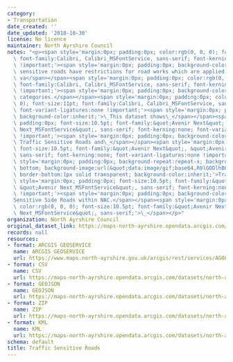 ```yaml
---
category:
- Transportation
date_created: ''
date_updated: '2018-10-30'
license: No licence
maintainer: North Ayrshire Council
notes: "<p><span style='margin:0px; padding:0px; color:rgb(0, 0, 0); font-size:11pt;\
  \ font-family:Calibri, Calibri_MSFontService, sans-serif; font-kerning:none; font-variant-ligatures:none\
  \ !important;'><span style='margin:0px; padding:0px; background-color:inherit;'>Traffic\
  \ sensitive roads have restrictions for road works which are applied according to\
  \ va</span></span><span style='margin:0px; padding:0px; color:rgb(0, 0, 0); font-size:11pt;\
  \ font-family:Calibri, Calibri_MSFontService, sans-serif; font-kerning:none; font-variant-ligatures:none\
  \ !important;'><span style='margin:0px; padding:0px; background-color:inherit;'>rious\
  \ categories.</span></span><span style='margin:0px; padding:0px; color:rgb(0, 0,\
  \ 0); font-size:11pt; font-family:Calibri, Calibri_MSFontService, sans-serif; font-kerning:none;\
  \ font-variant-ligatures:none !important;'><span style='margin:0px; padding:0px;\
  \ background-color:inherit;'>\_This dataset shows\_</span></span><span style='margin:0px;\
  \ padding:0px; font-size:10.5pt; font-family:&quot;Avenir Next&quot;, &quot;Avenir\
  \ Next_MSFontService&quot;, sans-serif; font-kerning:none; font-variant-ligatures:none\
  \ !important;'><span style='margin:0px; padding:0px; background-color:inherit;'>the\
  \ Traffic Sensitive Roads and\_</span></span><span style='margin:0px; padding:0px;\
  \ font-size:10.5pt; font-family:&quot;Avenir Next&quot;, &quot;Avenir Next_MSFontService&quot;,\
  \ sans-serif; font-kerning:none; font-variant-ligatures:none !important;'><span\
  \ style='margin:0px; padding:0px; background-repeat:repeat-x; background-position:left\
  \ bottom; background-image:url(&quot;data:image/gif;base64,R0lGODlhBQAEAJECAP////8AAAAAAAAAACH5BAEAAAIALAAAAAAFAAQAAAIIlGAXCCHrTCgAOw==&quot;);\
  \ border-bottom:1px solid transparent; background-color:inherit;'>Traffic</span></span><span\
  \ style='margin:0px; padding:0px; font-size:10.5pt; font-family:&quot;Avenir Next&quot;,\
  \ &quot;Avenir Next_MSFontService&quot;, sans-serif; font-kerning:none; font-variant-ligatures:none\
  \ !important;'><span style='margin:0px; padding:0px; background-color:inherit;'>\_\
  Sensitive Side Roads within NAC.</span></span><span style='margin:0px; padding:0px;\
  \ color:rgb(0, 0, 0); font-size:10.5pt; font-family:&quot;Avenir Next&quot;, &quot;Avenir\
  \ Next_MSFontService&quot;, sans-serif;'>\_</span></p>"
organization: North Ayrshire Council
original_dataset_link: https://maps-north-ayrshire.opendata.arcgis.com/maps/north-ayrshire::traffic-sensitive-roads
records: null
resources:
- format: ARCGIS GEOSERVICE
  name: ARCGIS GEOSERVICE
  url: https://www.maps.north-ayrshire.gov.uk/arcgis/rest/services/AGOL/Open_Data_Portal4/MapServer/0
- format: CSV
  name: CSV
  url: https://maps-north-ayrshire.opendata.arcgis.com/datasets/north-ayrshire::traffic-sensitive-roads.csv?outSR=%7B%22latestWkid%22%3A27700%2C%22wkid%22%3A27700%7D
- format: GEOJSON
  name: GEOJSON
  url: https://maps-north-ayrshire.opendata.arcgis.com/datasets/north-ayrshire::traffic-sensitive-roads.geojson?outSR=%7B%22latestWkid%22%3A27700%2C%22wkid%22%3A27700%7D
- format: ZIP
  name: ZIP
  url: https://maps-north-ayrshire.opendata.arcgis.com/datasets/north-ayrshire::traffic-sensitive-roads.zip?outSR=%7B%22latestWkid%22%3A27700%2C%22wkid%22%3A27700%7D
- format: KML
  name: KML
  url: https://maps-north-ayrshire.opendata.arcgis.com/datasets/north-ayrshire::traffic-sensitive-roads.kml?outSR=%7B%22latestWkid%22%3A27700%2C%22wkid%22%3A27700%7D
schema: default
title: Traffic Sensitive Roads
---
```

